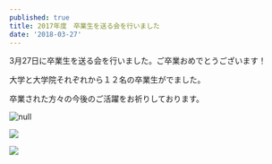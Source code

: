 ```yaml
---
published: true
title: 2017年度　卒業生を送る会を行いました
date: '2018-03-27'
---
```

3月27日に卒業生を送る会を行いました。ご卒業おめでとうございます！

大学と大学院それぞれから１２名の卒業生がでました。

卒業された方々の今後のご活躍をお祈りしております。

![null](https://lh3.googleusercontent.com/-CojZqtMRNpQ/Wr4I2gnbCVI/AAAAAAAABfQ/pM3oBMx2aXUKbYiOU5lGvhBf_I56g0s6ACE0YBhgL/DSC06283.JPG)

![](https://lh3.googleusercontent.com/-yakhDDvyDzU/Wr8OZxfW-HI/AAAAAAAABfk/GajlNlZW7v4Zm4zo0eWhz914DG0JhkCbgCE0YBhgL/DSC06247.JPG)

![](https://lh3.googleusercontent.com/-8wGe4BHT83w/Wr8PG-xG1BI/AAAAAAAABfs/Al1WFpYkvsMYioEmqRK0jxsZ_mJ4_8DGgCE0YBhgL/DSC06444.ARW)
